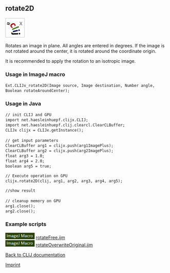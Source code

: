## rotate2D
![Image](images/mini_clijx_logo.png)

Rotates an image in plane. All angles are entered in degrees. If the image is not rotated around 
the center, it is rotated around the coordinate origin.

It is recommended to apply the rotation to an isotropic image.

### Usage in ImageJ macro
```
Ext.CLIJx_rotate2D(Image source, Image destination, Number angle, Boolean rotateAroundCenter);
```


### Usage in Java
```
// init CLIJ and GPU
import net.haesleinhuepf.clijx.CLIJ;
import net.haesleinhuepf.clij.clearcl.ClearCLBuffer;
CLIJx clijx = CLIJx.getInstance();

// get input parameters
ClearCLBuffer arg1 = clijx.push(arg1ImagePlus);
ClearCLBuffer arg2 = clijx.push(arg2ImagePlus);
float arg3 = 1.0;
float arg4 = 2.0;
boolean arg5 = true;
```

```
// Execute operation on GPU
clijx.rotate2D(clij, arg1, arg2, arg3, arg4, arg5);
```

```
//show result

// cleanup memory on GPU
arg1.close();
arg2.close();
```




### Example scripts
<a href="https://github.com/clij/clij-docs/blob/master/src/main/macro/"><img src="images/language_macro.png" height="20"/></a> [rotateFree.ijm](https://github.com/clij/clij-docs/blob/master/src/main/macro/rotateFree.ijm)  
<a href="https://github.com/clij/clij-docs/blob/master/src/main/macro/"><img src="images/language_macro.png" height="20"/></a> [rotateOverwriteOriginal.ijm](https://github.com/clij/clij-docs/blob/master/src/main/macro/rotateOverwriteOriginal.ijm)  


[Back to CLIJ documentation](https://clij.github.io/)

[Imprint](https://clij.github.io/imprint)
